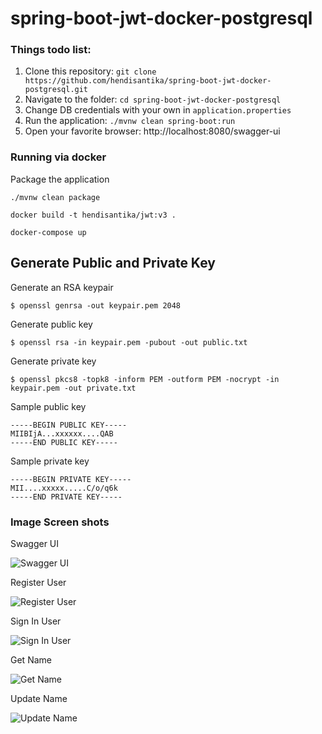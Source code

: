 # spring-boot-jwt-docker-postgresql

### Things todo list:

1. Clone this repository: `git clone https://github.com/hendisantika/spring-boot-jwt-docker-postgresql.git`
2. Navigate to the folder: `cd spring-boot-jwt-docker-postgresql`
3. Change DB credentials with your own in `application.properties`
4. Run the application: `./mvnw clean spring-boot:run`
5. Open your favorite browser: http://localhost:8080/swagger-ui

### Running via docker

Package the application

`./mvnw clean package`

`docker build -t hendisantika/jwt:v3 .`

```shell
docker-compose up
```

## Generate Public and Private Key

Generate an RSA keypair

```
$ openssl genrsa -out keypair.pem 2048
```

Generate public key

```
$ openssl rsa -in keypair.pem -pubout -out public.txt
```

Generate private key

```
$ openssl pkcs8 -topk8 -inform PEM -outform PEM -nocrypt -in keypair.pem -out private.txt
```

Sample public key

```
-----BEGIN PUBLIC KEY-----
MIIBIjA...xxxxxx....QAB
-----END PUBLIC KEY-----
```

Sample private key

```
-----BEGIN PRIVATE KEY-----
MII....xxxxx.....C/o/q6k
-----END PRIVATE KEY-----
```

### Image Screen shots

Swagger UI

![Swagger UI](img/SwaggerUI.png "Swagger UI")

Register User

![Register User](img/signup.png "Register User")

Sign In User

![Sign In User](img/signin.png "Sign In User")

Get Name

![Get Name](img/get-name.png "Get Name")

Update Name

![Update Name](img/update.png "Update Name")
